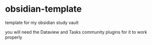 # obsidian-template
template for my obsidian study vault

you will need the Dataview and Tasks community plugins for it to work properly
